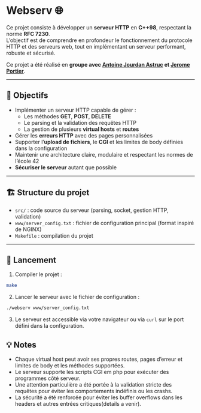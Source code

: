 # Webserv 🌐

Ce projet consiste à développer un **serveur HTTP** en **C++98**, respectant la norme **RFC 7230**.  
L’objectif est de comprendre en profondeur le fonctionnement du protocole HTTP et des serveurs web, tout en implémentant un serveur performant, robuste et sécurisé.

Ce projet a été réalisé en **groupe avec [Antoine Jourdan Astruc](https://github.com/Ajap75) et [Jerome Portier](https://github.com/jeportie)**.

---

## 🎯 Objectifs

- Implémenter un serveur HTTP capable de gérer :  
  - Les méthodes **GET**, **POST**, **DELETE**  
  - Le parsing et la validation des requêtes HTTP  
  - La gestion de plusieurs **virtual hosts** et **routes**  
- Gérer les **erreurs HTTP** avec des pages personnalisées  
- Supporter l’**upload de fichiers**, le **CGI** et les limites de body définies dans la configuration  
- Maintenir une architecture claire, modulaire et respectant les normes de l’école 42  
- **Sécuriser le serveur** autant que possible
---

## 🏗️ Structure du projet

- `src/` : code source du serveur (parsing, socket, gestion HTTP, validation)  
- `www/server_config.txt` : fichier de configuration principal (format inspiré de NGINX)  
- `Makefile` : compilation du projet  

---

## 🚀 Lancement

1. Compiler le projet :
 ```bash 
make  
```

2. Lancer le serveur avec le fichier de configuration :
```bash
./webserv www/server_config.txt  
```

3. Le serveur est accessible via votre navigateur ou via `curl` sur le port défini dans la configuration.  

## 💡 Notes

- Chaque virtual host peut avoir ses propres routes, pages d’erreur et limites de body et les méthodes supportées.  
- Le serveur supporte les scripts CGI em php pour exécuter des programmes côté serveur.  
- Une attention particulière a été portée à la validation stricte des requêtes pour éviter les comportements indéfinis ou les crashs.  
- La sécurité a été renforcée pour éviter les buffer overflows dans les headers et autres entrées critiques(details a venir).
